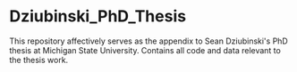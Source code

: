 # Dziubinski_PhD_Thesis
This repository affectively serves as the appendix to Sean Dziubinski's PhD thesis at Michigan State University. Contains all code and data relevant to the thesis work.
